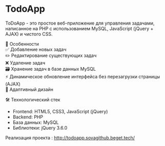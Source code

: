 # TodoApp
ToDoApp - это простое веб-приложение для управления задачами, написанное на PHP с использованием MySQL, JavaScript (jQuery + AJAX) и чистого CSS.

🌟 Особенности  
 ✅ Добавление новых задач  
 ✏️ Редактирование существующих задач  
 ❌ Удаление задач  
 🗃️ Хранение задач в базе данных MySQL  
 ⚡ Динамическое обновление интерфейса без перезагрузки страницы (AJAX)  
 🎨 Адаптивный дизайн  

🛠 Технологический стек
  - Frontend: HTML5, CSS3, JavaScript (jQuery)
  - Backend: PHP
  - База данных: MySQL
  - Библиотеки: jQuery 3.6.0

Реализация проекта : http://todoapp.sovagithub.beget.tech/

